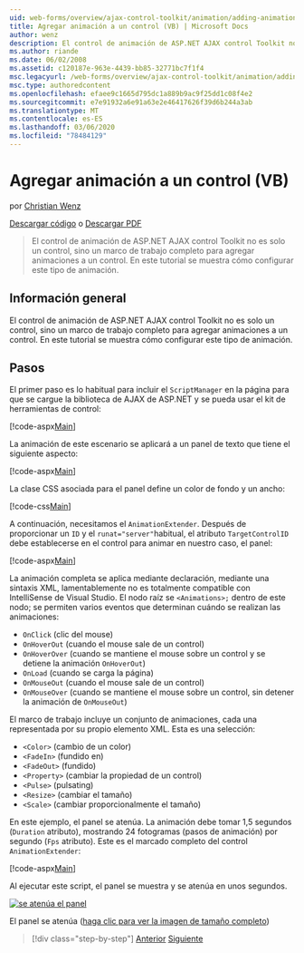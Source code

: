 ```yaml
---
uid: web-forms/overview/ajax-control-toolkit/animation/adding-animation-to-a-control-vb
title: Agregar animación a un control (VB) | Microsoft Docs
author: wenz
description: El control de animación de ASP.NET AJAX control Toolkit no es solo un control, sino un marco de trabajo completo para agregar animaciones a un control. En este tutorial se muestra cómo...
ms.author: riande
ms.date: 06/02/2008
ms.assetid: c120187e-963e-4439-bb85-32771bc7f1f4
msc.legacyurl: /web-forms/overview/ajax-control-toolkit/animation/adding-animation-to-a-control-vb
msc.type: authoredcontent
ms.openlocfilehash: efaee9c1665d795dc1a889b9ac9f25dd1c08f4e2
ms.sourcegitcommit: e7e91932a6e91a63e2e46417626f39d6b244a3ab
ms.translationtype: MT
ms.contentlocale: es-ES
ms.lasthandoff: 03/06/2020
ms.locfileid: "78484129"
---
```

# <a name="adding-animation-to-a-control-vb"></a>Agregar animación a un control (VB)

por [Christian Wenz](https://github.com/wenz)

[Descargar código](https://download.microsoft.com/download/f/9/a/f9a26acd-8df4-4484-8a18-199e4598f411/Animation1.vb.zip) o [Descargar PDF](https://download.microsoft.com/download/6/7/1/6718d452-ff89-4d3f-a90e-c74ec2d636a3/animation1VB.pdf)

> El control de animación de ASP.NET AJAX control Toolkit no es solo un control, sino un marco de trabajo completo para agregar animaciones a un control. En este tutorial se muestra cómo configurar este tipo de animación.

## <a name="overview"></a>Información general

El control de animación de ASP.NET AJAX control Toolkit no es solo un control, sino un marco de trabajo completo para agregar animaciones a un control. En este tutorial se muestra cómo configurar este tipo de animación.

## <a name="steps"></a>Pasos

El primer paso es lo habitual para incluir el `ScriptManager` en la página para que se cargue la biblioteca de AJAX de ASP.NET y se pueda usar el kit de herramientas de control:

[!code-aspx[Main](adding-animation-to-a-control-vb/samples/sample1.aspx)]

La animación de este escenario se aplicará a un panel de texto que tiene el siguiente aspecto:

[!code-aspx[Main](adding-animation-to-a-control-vb/samples/sample2.aspx)]

La clase CSS asociada para el panel define un color de fondo y un ancho:

[!code-css[Main](adding-animation-to-a-control-vb/samples/sample3.css)]

A continuación, necesitamos el `AnimationExtender`. Después de proporcionar un `ID` y el `runat="server"`habitual, el atributo `TargetControlID` debe establecerse en el control para animar en nuestro caso, el panel:

[!code-aspx[Main](adding-animation-to-a-control-vb/samples/sample4.aspx)]

La animación completa se aplica mediante declaración, mediante una sintaxis XML, lamentablemente no es totalmente compatible con IntelliSense de Visual Studio. El nodo raíz se `<Animations>;` dentro de este nodo; se permiten varios eventos que determinan cuándo se realizan las animaciones:

- `OnClick` (clic del mouse)
- `OnHoverOut` (cuando el mouse sale de un control)
- `OnHoverOver` (cuando se mantiene el mouse sobre un control y se detiene la animación `OnHoverOut`)
- `OnLoad` (cuando se carga la página)
- `OnMouseOut` (cuando el mouse sale de un control)
- `OnMouseOver` (cuando se mantiene el mouse sobre un control, sin detener la animación de `OnMouseOut`)

El marco de trabajo incluye un conjunto de animaciones, cada una representada por su propio elemento XML. Esta es una selección:

- `<Color>` (cambio de un color)
- `<FadeIn>` (fundido en)
- `<FadeOut>` (fundido)
- `<Property>` (cambiar la propiedad de un control)
- `<Pulse>` (pulsating)
- `<Resize>` (cambiar el tamaño)
- `<Scale>` (cambiar proporcionalmente el tamaño)

En este ejemplo, el panel se atenúa. La animación debe tomar 1,5 segundos (`Duration` atributo), mostrando 24 fotogramas (pasos de animación) por segundo (`Fps` atributo). Este es el marcado completo del control `AnimationExtender`:

[!code-aspx[Main](adding-animation-to-a-control-vb/samples/sample5.aspx)]

Al ejecutar este script, el panel se muestra y se atenúa en unos segundos.

[![se atenúa el panel](adding-animation-to-a-control-vb/_static/image2.png)](adding-animation-to-a-control-vb/_static/image1.png)

El panel se atenúa ([haga clic para ver la imagen de tamaño completo](adding-animation-to-a-control-vb/_static/image3.png))

> [!div class="step-by-step"]
> [Anterior](dynamically-controlling-updatepanel-animations-cs.md)
> [Siguiente](executing-several-animations-at-the-same-time-vb.md)
